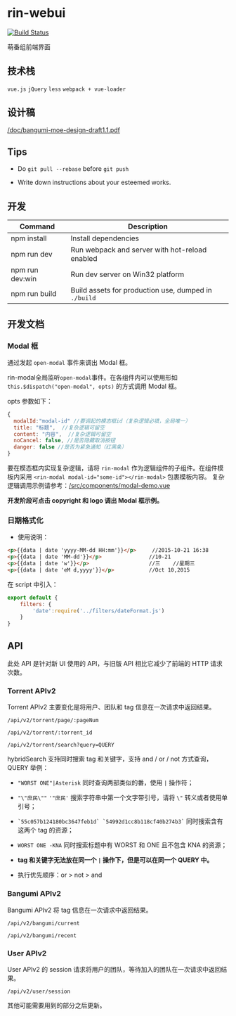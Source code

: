# rin-webui

[![Build Status][travis-image]][travis-url]

萌番组前端界面

## 技术栈

`vue.js` `jQuery` `less` `webpack + vue-loader`

## 设计稿

[/doc/bangumi-moe-design-draft1.1.pdf](/doc/bangumi-moe-design-draft1.1.pdf)

## Tips

* Do `git pull --rebase` before `git push`

* Write down instructions about your esteemed works.

## 开发

|Command|Description|
|---|---|
|npm install|Install dependencies|
|npm run dev|Run webpack and server with hot-reload enabled|
|npm run dev:win|Run dev server on Win32 platform|
|npm run build|Build assets for production use, dumped in `./build`|

## 开发文档

### Modal 框

通过发起 `open-modal` 事件来调出 Modal 框。

rin-modal全局监听`open-modal`事件。在各组件内可以使用形如 `this.$dispatch("open-modal", opts)` 的方式调用 Modal 框。

opts 参数如下：

```js
{
  modalId:"modal-id" //要调起的模态框id（复杂逻辑必填，全局唯一）
  title: "标题",  //复杂逻辑可留空
  content: "内容",  //复杂逻辑可留空
  noCancel: false, //是否隐藏取消按钮
  danger: false //是否为紧急通知（红黑条）
}
```
要在模态框内实现复杂逻辑，请将 `rin-modal` 作为逻辑组件的子组件。在组件模板内采用 `<rin-modal modal-id="some-id"></rin-modal>` 包裹模板内容。
复杂逻辑调用示例请参考：[/src/components/modal-demo.vue](/src/components/modal-demo.vue)


__开发阶段可点击 copyright 和 logo 调出 Modal 框示例。__

### 日期格式化

* 使用说明：

```html
<p>{{data | date 'yyyy-MM-dd HH:mm'}}</p>     //2015-10-21 16:38
<p>{{data | date 'MM-dd'}}</p>   			 //10-21
<p>{{data | date 'w'}}</p>   				 //三    //星期三
<p>{{data | date 'eM d,yyyy'}}</p>   		 //Oct 10,2015
```

在 script 中引入：

```js
export default {
	filters: {
		'date':require('../filters/dateFormat.js')
	}
}
```

## API

此处 API 是针对新 UI 使用的 API，与旧版 API 相比它减少了前端的 HTTP 请求次数。

### Torrent APIv2

Torrent APIv2 主要变化是将用户、团队和 tag 信息在一次请求中返回结果。

`/api/v2/torrent/page/:pageNum`

`/api/v2/torrent/:torrent_id`

`/api/v2/torrent/search?query=QUERY`

hybridSearch 支持同时搜索 tag 和关键字，支持 and / or / not 方式查询，QUERY 举例：

* `"WORST ONE"|Asterisk` 同时查询两部类似的番，使用 `|` 操作符；

* `"\"庶民\""` `'"庶民'` 搜索字符串中第一个文字带引号，请将 `\"` 转义或者使用单引号；

* `` `55c057b124180bc3647feb1d` `54992d1cc8b118cf40b274b3` `` 同时搜索含有这两个 tag 的资源；

* `WORST ONE -KNA` 同时搜索标题中有 WORST 和 ONE 且不包含 KNA 的资源；

* **tag 和关键字无法放在同一个 `|` 操作下，但是可以在同一个 QUERY 中。**

* 执行优先顺序：or > not > and


### Bangumi APIv2

Bangumi APIv2 将 tag 信息在一次请求中返回结果。

`/api/v2/bangumi/current`

`/api/v2/bangumi/recent`

### User APIv2

User APIv2 的 session 请求将用户的团队，等待加入的团队在一次请求中返回结果。

`/api/v2/user/session`

其他可能需要用到的部分之后更新。

[travis-url]: https://travis-ci.org/BangumiMoe/rin-webui
[travis-image]: http://img.shields.io/travis/BangumiMoe/rin-webui.svg
